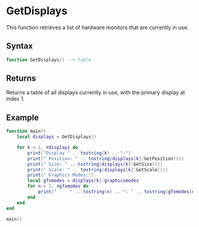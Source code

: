 # GetDisplays

This function retrieves a list of hardware monitors that are currently in use.

## Syntax

```lua
function GetDisplays() --> table
```

## Returns

Returns a table of all displays currently in use, with the primary display at index 1.

## Example

```lua
function main()
    local displays = GetDisplays()

    for k = 1, #displays do
        print("Display " .. tostring(k) .. ":")
        print(" Position: " .. tostring(displays[k]:GetPosition()))
        print(" Size: " .. tostring(displays[k]:GetSize()))
        print(" Scale: " .. tostring(displays[k]:GetScale()))
        print(" Graphics Modes:")
        local gfxmodes = displays[k]:graphicsmodes
        for n = 1, #gfxmodes do
            print("     " .. tostring(n) .. ": " .. tostring(gfxmodes[n]))
        end
    end
end

main()
```